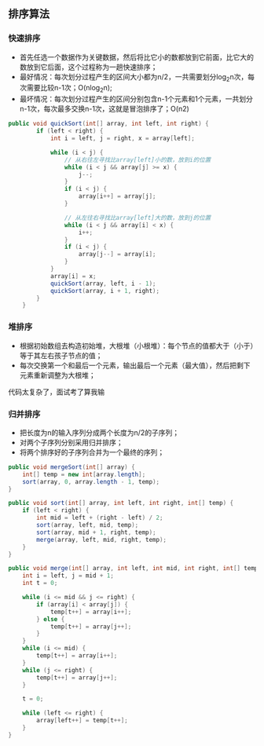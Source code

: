 ## 排序算法

### 快速排序

- 首先任选一个数据作为关键数据，然后将比它小的数都放到它前面，比它大的数放到它后面，这个过程称为一趟快速排序；
- 最好情况：每次划分过程产生的区间大小都为n/2，一共需要划分log<sub>2</sub>n次，每次需要比较n-1次；O(nlog<sub>2</sub>n);
- 最坏情况：每次划分过程产生的区间分别包含n-1个元素和1个元素，一共划分n-1次，每次最多交换n-1次，这就是冒泡排序了；O(n2)

```java
public void quickSort(int[] array, int left, int right) {
        if (left < right) {
            int i = left, j = right, x = array[left];

            while (i < j) {
                // 从右往左寻找比array[left]小的数，放到i的位置
                while (i < j && array[j] >= x) {
                    j--;
                }
                if (i < j) {
                    array[i++] = array[j];
                }

                // 从左往右寻找比array[left]大的数，放到j的位置
                while (i < j && array[i] < x) {
                    i++;
                }
                if (i < j) {
                    array[j--] = array[i];
                }
            }
            array[i] = x;
            quickSort(array, left, i - 1);
            quickSort(array, i + 1, right);
        }
    }
```

### 堆排序

- 根据初始数组去构造初始堆，大根堆（小根堆）：每个节点的值都大于（小于）等于其左右孩子节点的值；
- 每次交换第一个和最后一个元素，输出最后一个元素（最大值），然后把剩下元素重新调整为大根堆；

代码太复杂了，面试考了算我输

### 归并排序

- 把长度为n的输入序列分成两个长度为n/2的子序列；
- 对两个子序列分别采用归并排序；
- 将两个排序好的子序列合并为一个最终的序列；

```java
public void mergeSort(int[] array) {
    int[] temp = new int[array.length];
    sort(array, 0, array.length - 1, temp);
}

public void sort(int[] array, int left, int right, int[] temp) {
    if (left < right) {
        int mid = left + (right - left) / 2;
        sort(array, left, mid, temp);
        sort(array, mid + 1, right, temp);
        merge(array, left, mid, right, temp);
    }
}

public void merge(int[] array, int left, int mid, int right, int[] temp) {
    int i = left, j = mid + 1;
    int t = 0;

    while (i <= mid && j <= right) {
        if (array[i] < array[j]) {
            temp[t++] = array[i++];
        } else {
            temp[t++] = array[j++];
        }
    }
    while (i <= mid) {
        temp[t++] = array[i++];
    }
    while (j <= right) {
        temp[t++] = array[j++];
    }

    t = 0;

    while (left <= right) {
        array[left++] = temp[t++];
    }
}
```